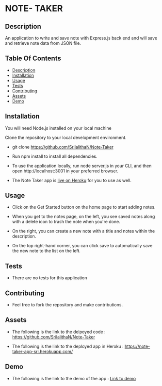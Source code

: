 # NOTE- TAKER

## Description

An application to write and save note with Express.js back end and will save and retrieve note data from JSON file.

## Table Of Contents

- [Description](#Description)
- [Installation](#Installation)
- [Usage](#Usage)
- [Tests](#Tests)
- [Contributing](#Contributing)
- [Assets](#Assets)
- [Demo](#Demo)

## Installation

You will need Node.js installed on your local machine

Clone the repository to your local development environment.

- git clone https://github.com/SrilalithaN/Note-Taker

- Run npm install to install all dependencies.

- To use the application locally, run node server.js in your CLI, and then open http://localhost:3001 in your preferred browser.

- The Note Taker app is [live on Heroku](https://note-taker-app-sri.herokuapp.com/) for you to use as well.

## Usage

- Click on the Get Started button on the home page to start adding notes.

- When you get to the notes page, on the left, you see saved notes along with a delete icon to trash the note when you're done.

- On the right, you can create a new note with a title and notes within the description.

- On the top right-hand corner, you can click save to automatically save the new note to the list on the left.

## Tests

- There are no tests for this application

## Contributing

- Feel free to fork the repository and make contributions.

## Assets

- The following is the link to the delpoyed code : https://github.com/SrilalithaN/Note-Taker

- The following is the link to the deployed app in Heroku : https://note-taker-app-sri.herokuapp.com/

## Demo

- The following is the link to the demo of the app : [Link to demo](.demo/note-taker-demo.mp4)

